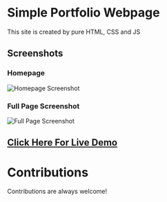 
# Simple Portfolio Webpage
This site is created by pure HTML, CSS and JS





## Screenshots
### Homepage 

![Homepage Screenshot](https://raw.githubusercontent.com/workwithanmol/portfolio/main/Screenshots/Home%20page.jpeg?token=GHSAT0AAAAAABWJCN7ON5V437AUEBZRI6EIYWJBAJQ)

### Full Page Screenshot
![Full Page Screenshot](https://raw.githubusercontent.com/workwithanmol/portfolio/main/Screenshots/Full%20page.jpeg?token=GHSAT0AAAAAABWJCN7OHVWX2TMBRPA7NCJOYWJBAHQ)

## [Click Here For Live Demo](https://workwithanmol.github.io/Simple-Portfolio-Webpage/)

# Contributions

Contributions are always welcome!

